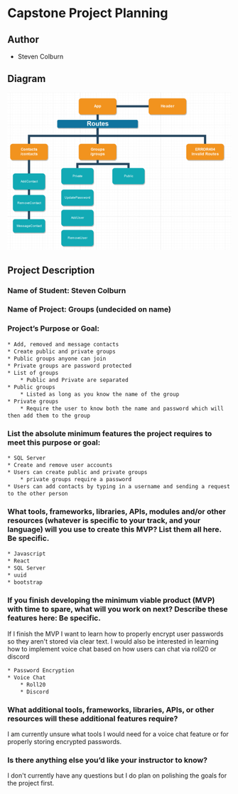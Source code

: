 # Capstone Project Planning

## Author

  * Steven Colburn

## Diagram

![diagram](./capstone-planning-diagram.png)

## Project Description

### Name of Student: Steven Colburn

### Name of Project: Groups (undecided on name)

### Project’s Purpose or Goal:

    * Add, removed and message contacts
    * Create public and private groups
    * Public groups anyone can join
    * Private groups are password protected
    * List of groups
        * Public and Private are separated
    * Public groups
        * Listed as long as you know the name of the group
    * Private groups
        * Require the user to know both the name and password which will then add them to the group  

### List the absolute minimum features the project requires to meet this purpose or goal:

    * SQL Server   
    * Create and remove user accounts  
    * Users can create public and private groups  
        * private groups require a password  
    * Users can add contacts by typing in a username and sending a request to the other person  

### What tools, frameworks, libraries, APIs, modules and/or other resources (whatever is specific to your track, and your language) will you use to create this MVP? List them all here. Be specific.

    * Javascript
    * React
    * SQL Server
    * uuid
    * bootstrap

### If you finish developing the minimum viable product (MVP) with time to spare, what will you work on next? Describe these features here: Be specific.

If I finish the MVP I want to learn how to properly encrypt user passwords so they aren't stored via clear text. I would also be interested in learning how to implement voice chat based on how users can chat via roll20 or discord  

    * Password Encryption  
    * Voice Chat  
        * Roll20  
        * Discord  

### What additional tools, frameworks, libraries, APIs, or other resources will these additional features require?

I am currently unsure what tools I would need for a voice chat feature or for properly storing encrypted passwords.  

### Is there anything else you’d like your instructor to know?

I don't currently have any questions but I do plan on polishing the goals for the project first.  
